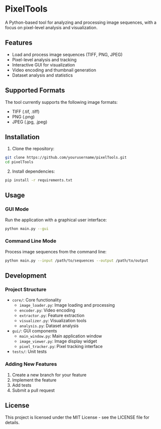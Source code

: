 # PixelTools

A Python-based tool for analyzing and processing image sequences, with a focus on pixel-level analysis and visualization.

## Features

- Load and process image sequences (TIFF, PNG, JPEG)
- Pixel-level analysis and tracking
- Interactive GUI for visualization
- Video encoding and thumbnail generation
- Dataset analysis and statistics

## Supported Formats

The tool currently supports the following image formats:
- TIFF (.tif, .tiff)
- PNG (.png)
- JPEG (.jpg, .jpeg)

## Installation

1. Clone the repository:
```bash
git clone https://github.com/yourusername/pixelTools.git
cd pixelTools
```

2. Install dependencies:
```bash
pip install -r requirements.txt
```

## Usage

### GUI Mode

Run the application with a graphical user interface:
```bash
python main.py --gui
```

### Command Line Mode

Process image sequences from the command line:
```bash
python main.py --input /path/to/sequences --output /path/to/output
```

## Development

### Project Structure

- `core/`: Core functionality
  - `image_loader.py`: Image loading and processing
  - `encoder.py`: Video encoding
  - `extractor.py`: Feature extraction
  - `visualizer.py`: Visualization tools
  - `analysis.py`: Dataset analysis
- `gui/`: GUI components
  - `main_window.py`: Main application window
  - `image_viewer.py`: Image display widget
  - `pixel_tracker.py`: Pixel tracking interface
- `tests/`: Unit tests

### Adding New Features

1. Create a new branch for your feature
2. Implement the feature
3. Add tests
4. Submit a pull request

## License

This project is licensed under the MIT License - see the LICENSE file for details. 